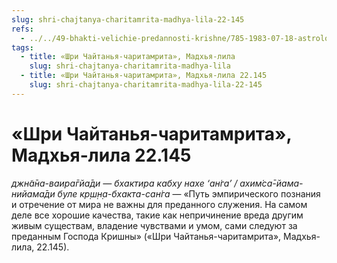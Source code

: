 ```yaml
---
slug: shri-chajtanya-charitamrita-madhya-lila-22-145
refs:
  - ../../49-bhakti-velichie-predannosti-krishne/785-1983-07-18-astrologiya-kavachi-edinoborstva-i-put-chistoj-predannosti.md
tags:
  - title: «Шри Чайтанья-чаритамрита», Мадхья-лила
    slug: shri-chajtanya-charitamrita-madhya-lila
  - title: «Шри Чайтанья-чаритамрита», Мадхья-лила 22.145
    slug: shri-chajtanya-charitamrita-madhya-lila-22-145
---
```


# «Шри Чайтанья-чаритамрита», Мадхья-лила 22.145

*джн̃а̄на-ваира̄гйа̄ди — бхактира кабху нахе ‘ан̇га’ / ахим̇са̄-йама-нийама̄ди буле кр̣ш̣н̣а-бхакта-сан̇га* — «Путь эмпирического познания и отречение от мира не важны для преданного служения. На самом деле все хорошие качества, такие как непричинение вреда другим живым существам, владение чувствами и умом, сами следуют за преданным Господа Кришны» («Шри Чайтанья-чаритамрита», Мадхья-лила, 22.145).
